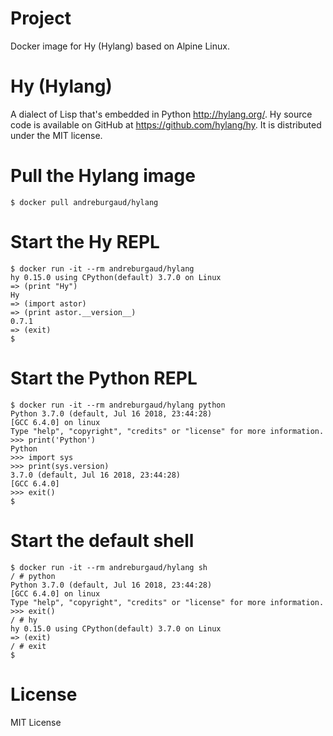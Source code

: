 # Project

Docker image for Hy (Hylang) based on Alpine Linux.

# Hy (Hylang)

A dialect of Lisp that's embedded in Python http://hylang.org/. Hy source code
is available on GitHub at https://github.com/hylang/hy. It is distributed under
the MIT license.

# Pull the Hylang image

```
$ docker pull andreburgaud/hylang
```

# Start the Hy REPL

```
$ docker run -it --rm andreburgaud/hylang
hy 0.15.0 using CPython(default) 3.7.0 on Linux
=> (print "Hy")
Hy
=> (import astor)
=> (print astor.__version__)
0.7.1
=> (exit)
$
```

# Start the Python REPL

```
$ docker run -it --rm andreburgaud/hylang python
Python 3.7.0 (default, Jul 16 2018, 23:44:28)
[GCC 6.4.0] on linux
Type "help", "copyright", "credits" or "license" for more information.
>>> print('Python')
Python
>>> import sys
>>> print(sys.version)
3.7.0 (default, Jul 16 2018, 23:44:28)
[GCC 6.4.0]
>>> exit()
$
```

# Start the default shell

```
$ docker run -it --rm andreburgaud/hylang sh
/ # python
Python 3.7.0 (default, Jul 16 2018, 23:44:28)
[GCC 6.4.0] on linux
Type "help", "copyright", "credits" or "license" for more information.
>>> exit()
/ # hy
hy 0.15.0 using CPython(default) 3.7.0 on Linux
=> (exit)
/ # exit
$
```

# License

MIT License
